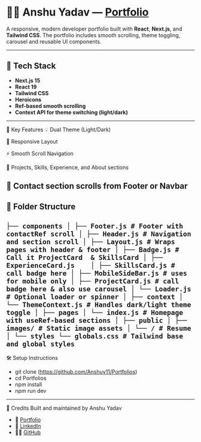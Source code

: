 # 🧑‍💻 Anshu Yadav — [Portfolio](https://portfolios-dusky.vercel.app/)

A responsive, modern developer portfolio built with **React**, **Next.js**, and **Tailwind CSS**. The portfolio includes smooth scrolling, theme toggling, carousel and reusable UI components.

---

## 🚀 Tech Stack

- **Next.js 15**
- **React 19**
- **Tailwind CSS**
- **Heroicons**
- **Ref-based smooth scrolling**
- **Context API for theme switching (light/dark)**

---
📌 Key Features
💡 Dual Theme (Light/Dark)

📱 Responsive Layout

⚡ Smooth Scroll Navigation

💼 Projects, Skills, Experience, and About sections

🔗 Contact section scrolls from Footer or Navbar
---
## 📁 Folder Structure

`
├── components
│ ├── Footer.js # Footer with contactRef scroll
│ ├── Header.js # Navigation and section scroll
│ ├── Layout.js # Wraps pages with header & footer
│ ├── Badge.js # Call it ProjectCard  & SkillsCard
│ ├── ExperienceCard.js   
│ ├── SkillsCard.js # call badge here
│ ├── MobileSideBar.js # uses for mobile only
│ ├── ProjectCard.js # call badge here & also use carousel
│ └── Loader.js # Optional loader or spinner
│
├── context
│ └── ThemeContext.js # Handles dark/light theme toggle
│
├── pages
│ └── index.js # Homepage with useRef-based sections
│
├── public
│ ├──  images/ # Static image assets
│ └── / # Resume
│
└── styles
└── globals.css # Tailwind base and global styles
`
---


🛠 Setup Instructions
- git clone (https://github.com/Anshuy11/Portfolios)
- cd Portfolios
- npm install
- npm run dev
---

🙌 Credits
Built and maintained by Anshu Yadav
- 🔗 [Portfolio](https://portfolios-dusky.vercel.app/)
- 💼 [LinkedIn](https://www.linkedin.com/in/anshu-yadav-62444a1a0/)
- 🧑‍💻 [GitHub](https://github.com/Anshuy11)




